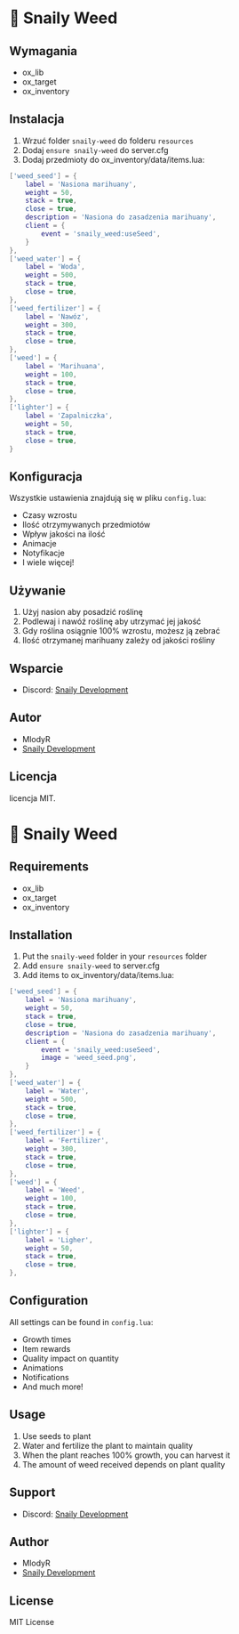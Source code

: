 # 🌿 Snaily Weed

## Wymagania
- ox_lib
- ox_target
- ox_inventory

## Instalacja
1. Wrzuć folder `snaily-weed` do folderu `resources`
2. Dodaj `ensure snaily-weed` do server.cfg
3. Dodaj przedmioty do ox_inventory/data/items.lua:
```lua
['weed_seed'] = {
    label = 'Nasiona marihuany',
    weight = 50,
    stack = true,
    close = true,
    description = 'Nasiona do zasadzenia marihuany',
    client = {
        event = 'snaily_weed:useSeed',
    }
},
['weed_water'] = {
    label = 'Woda',
    weight = 500,
    stack = true,
    close = true,
},
['weed_fertilizer'] = {
    label = 'Nawóz',
    weight = 300,
    stack = true,
    close = true,
},
['weed'] = {
    label = 'Marihuana',
    weight = 100,
    stack = true,
    close = true,
},
['lighter'] = {
    label = 'Zapalniczka',
    weight = 50,
    stack = true,
    close = true,
}
```

## Konfiguracja
Wszystkie ustawienia znajdują się w pliku `config.lua`:
- Czasy wzrostu
- Ilość otrzymywanych przedmiotów
- Wpływ jakości na ilość
- Animacje
- Notyfikacje
- I wiele więcej!

## Używanie
1. Użyj nasion aby posadzić roślinę
2. Podlewaj i nawóź roślinę aby utrzymać jej jakość
3. Gdy roślina osiągnie 100% wzrostu, możesz ją zebrać
4. Ilość otrzymanej marihuany zależy od jakości rośliny

## Wsparcie
- Discord: [Snaily Development](https://discord.gg/KCykBSAPsY)

## Autor
- MlodyR
- [Snaily Development](https://discord.gg/KCykBSAPsY)

## Licencja
licencja MIT.

# 🌿 Snaily Weed

## Requirements
- ox_lib
- ox_target
- ox_inventory

## Installation
1. Put the `snaily-weed` folder in your `resources` folder
2. Add `ensure snaily-weed` to server.cfg
3. Add items to ox_inventory/data/items.lua:
```lua
['weed_seed'] = {
    label = 'Nasiona marihuany',
    weight = 50,
    stack = true,
    close = true,
    description = 'Nasiona do zasadzenia marihuany',
    client = {
        event = 'snaily_weed:useSeed',
        image = 'weed_seed.png',
    }
},
['weed_water'] = {
    label = 'Water',
    weight = 500,
    stack = true,
    close = true,
},
['weed_fertilizer'] = {
    label = 'Fertilizer',
    weight = 300,
    stack = true,
    close = true,
},
['weed'] = {
    label = 'Weed',
    weight = 100,
    stack = true,
    close = true,
},
['lighter'] = {
    label = 'Ligher',
    weight = 50,
    stack = true,
    close = true,
},
```

## Configuration
All settings can be found in `config.lua`:
- Growth times
- Item rewards
- Quality impact on quantity
- Animations
- Notifications
- And much more!

## Usage
1. Use seeds to plant
2. Water and fertilize the plant to maintain quality
3. When the plant reaches 100% growth, you can harvest it
4. The amount of weed received depends on plant quality

## Support
- Discord: [Snaily Development](https://discord.gg/KCykBSAPsY)

## Author
- MlodyR
- [Snaily Development](https://discord.gg/KCykBSAPsY)

## License
MIT License
